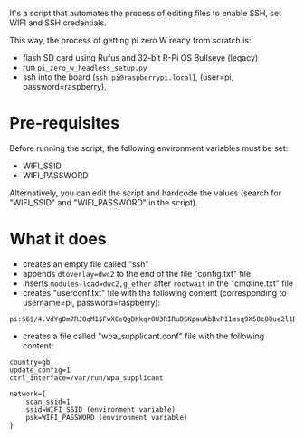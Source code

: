 
It's a script that automates the process of editing files to enable SSH, set WIFI and SSH credentials.

This way, the process of getting pi zero W ready from scratch is:
* flash SD card using Rufus and 32-bit R-Pi OS Bullseye (legacy)  
* run `pi_zero_w_headless_setup.py`  
* ssh into the board (`ssh pi@raspberrypi.local`), (user=pi, password=raspberry),   

# Pre-requisites
Before running the script, the following environment variables must be set:
* WIFI_SSID   
* WIFI_PASSWORD  

Alternatively, you can edit the script and hardcode the values (search for "WIFI_SSID" and "WIFI_PASSWORD" in the script).

# What it does
* creates an empty file called "ssh"  
* appends `dtoverlay=dwc2` to the end of the file "config.txt" file  
* inserts `modules-load=dwc2,g_ether` after `rootwait` in the "cmdline.txt" file  
* creates "userconf.txt" file with the following content (corresponding to username=pi, password=raspberry):  
```
pi:$6$/4.VdYgDm7RJ0qM1$FwXCeQgDKkqrOU3RIRuDSKpauAbBvP11msq9X58c8Que2l1Dwq3vdJMgiZlQSbEXGaY5esVHGBNbCxKLVNqZW1
```
* creates a file called "wpa_supplicant.conf" file with the following content:  
```
country=gb
update_config=1
ctrl_interface=/var/run/wpa_supplicant

network={
    scan_ssid=1
    ssid=WIFI_SSID (environment variable)
    psk=WIFI_PASSWORD (environment variable)
}
```

